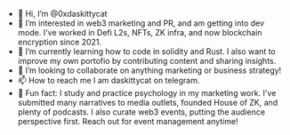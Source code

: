 - 👋 Hi, I’m @0xdaskittycat
- 👀 I’m interested in web3 marketing and PR, and am getting into dev mode. I've worked in Defi L2s, NFTs, ZK infra, and now blockchain encryption since 2021.
- 🌱 I’m currently learning how to code in solidity and Rust. I also want to improve my own portofio by contributing content and sharing insights.
- 💞️ I’m looking to collaborate on anything marketing or business strategy!
- 📫 How to reach me I am daskittycat on telegram.
- 💭 Fun fact: I study and practice psychology in my marketing work. I've submitted many narratives to media outlets, founded House of ZK, and plenty of podcasts. I also curate web3 events, putting the audience perspective first. Reach out for event management anytime!
<!---
0xdaskittycat/0xdaskittycat is a ✨ special ✨ repository because its `README.md` (this file) appears on your GitHub profile.
You can click the Preview link to take a look at your changes.
--->
